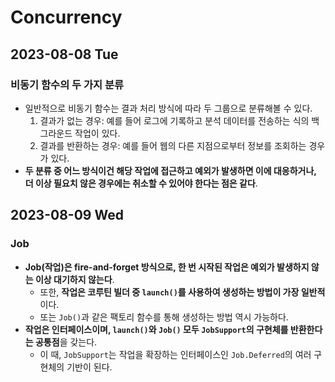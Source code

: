 # Concurrency
## 2023-08-08 Tue
### 비동기 함수의 두 가지 분류
* 일반적으로 비동기 함수는 결과 처리 방식에 따라 두 그룹으로 분류해볼 수 있다.
  1. 결과가 없는 경우: 예를 들어 로그에 기록하고 분석 데이터를 전송하는 식의 백그라운드 작업이 있다.
  2. 결과를 반환하는 경우: 예를 들어 웹의 다른 지점으로부터 정보를 조회하는 경우가 있다.
* **두 분류 중 어느 방식이건 해당 작업에 접근하고 예외가 발생하면 이에 대응하거나, 더 이상 필요치 않은 경우에는 취소할 수 있어야 한다는 점은 같다**.

## 2023-08-09 Wed
### Job
* **Job(작업)은 fire-and-forget 방식으로, 한 번 시작된 작업은 예외가 발생하지 않는 이상 대기하지 않는다**.
  * 또한, **작업은 코루틴 빌더 중 `launch()`를 사용하여 생성하는 방법이 가장 일반적**이다.
  * 또는 `Job()`과 같은 팩토리 함수를 통해 생성하는 방법 역시 가능하다.
* **작업은 인터페이스이며, `launch()`와 `Job()` 모두 `JobSupport`의 구현체를 반환한다는 공통점**을 갖는다.
  * 이 때, `JobSupport`는 작업을 확장하는 인터페이스인 `Job.Deferred`의 여러 구현체의 기반이 된다.